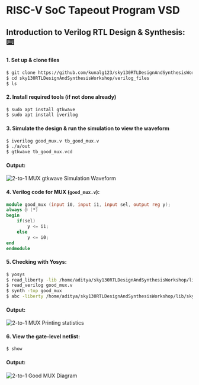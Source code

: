 # RISC-V SoC Tapeout Program VSD
## Introduction to Verilog RTL Design & Synthesis: ⌨️
#### 1. Set up & clone files
```bash
$ git clone https://github.com/kunalg123/sky130RTLDesignAndSynthesisWorkshop.git
$ cd sky130RTLDesignAndSynthesisWorkshop/verilog_files
$ ls
```

#### 2. Install required tools (if not done already)
``` bash
$ sudo apt install gtkwave
$ sudo apt install iverilog
```
#### 3. Simulate the design & run the simulation to view the waveform
```bash
$ iverilog good_mux.v tb_good_mux.v
$ ./a/out
$ gtkwave tb_good_mux.vcd
```

#### Output:
![2-to-1 MUX gtkwave Simulation Waveform](https://github.com/user-attachments/assets/3093e711-a83b-460c-874d-e80675d451de)

#### 4. **Verilog code for MUX (`good_mux.v`):** 
```verilog
module good_mux (input i0, input i1, input sel, output reg y);
always @ (*)
begin
    if(sel)
        y <= i1;
    else 
        y <= i0;
end
endmodule
```

#### 5. Checking with Yosys:
``` bash
$ yosys
$ read_liberty -lib /home/aditya/sky130RTLDesignAndSynthesisWorkshop/lib/sky130_fd_sc_hd__tt_025C_1v80.lib
$ read_verilog good_mux.v
$ synth -top good_mux
$ abc -liberty /home/aditya/sky130RTLDesignAndSynthesisWorkshop/lib/sky130_fd_sc_hd__tt_025C_1v80.lib
```
#### Output:
![2-to-1 MUX Printing statistics](https://github.com/user-attachments/assets/81bbd476-a8af-4145-9cee-f5037d66fc11)

#### 6. View the gate-level netlist:
```bash
$ show
```
#### Output:
![2-to-1 Good MUX Diagram](https://github.com/user-attachments/assets/4c8f2545-7294-41ef-a08a-ea0af5792719)







